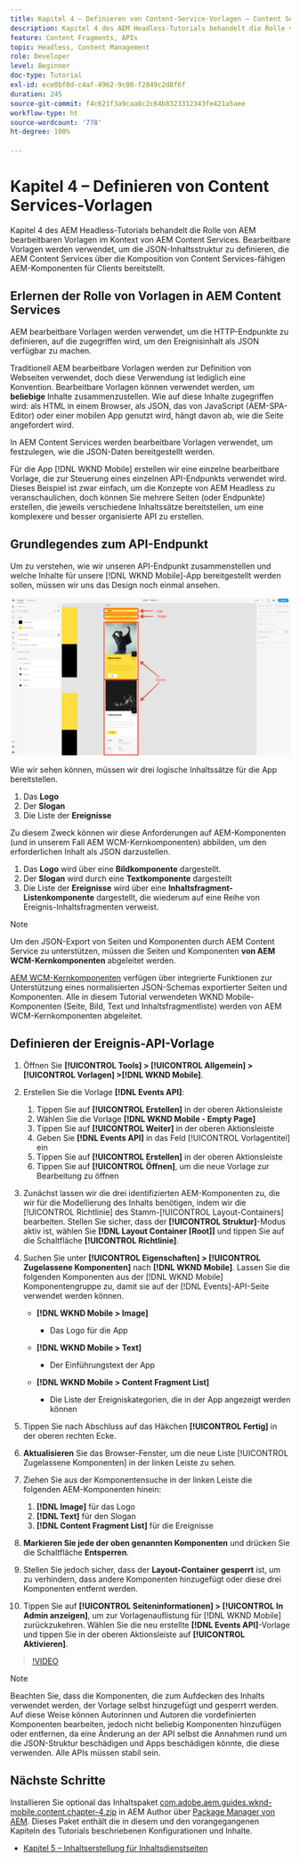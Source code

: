 ```yaml
---
title: Kapitel 4 – Definieren von Content-Service-Vorlagen – Content Services
description: Kapitel 4 des AEM Headless-Tutorials behandelt die Rolle von AEM bearbeitbaren Vorlagen im Kontext von AEM Content Services. Bearbeitbare Vorlagen werden verwendet, um die JSON-Inhaltsstruktur zu definieren, die AEM Content Services letztendlich bereitstellt.
feature: Content Fragments, APIs
topic: Headless, Content Management
role: Developer
level: Beginner
doc-type: Tutorial
exl-id: ece0bf0d-c4af-4962-9c00-f2849c2d8f6f
duration: 245
source-git-commit: f4c621f3a9caa8c2c64b8323312343fe421a5aee
workflow-type: ht
source-wordcount: '778'
ht-degree: 100%

---
```


# Kapitel 4 – Definieren von Content Services-Vorlagen

Kapitel 4 des AEM Headless-Tutorials behandelt die Rolle von AEM bearbeitbaren Vorlagen im Kontext von AEM Content Services. Bearbeitbare Vorlagen werden verwendet, um die JSON-Inhaltsstruktur zu definieren, die AEM Content Services über die Komposition von Content Services-fähigen AEM-Komponenten für Clients bereitstellt.

## Erlernen der Rolle von Vorlagen in AEM Content Services

AEM bearbeitbare Vorlagen werden verwendet, um die HTTP-Endpunkte zu definieren, auf die zugegriffen wird, um den Ereignisinhalt als JSON verfügbar zu machen.

Traditionell AEM bearbeitbare Vorlagen werden zur Definition von Webseiten verwendet, doch diese Verwendung ist lediglich eine Konvention. Bearbeitbare Vorlagen können verwendet werden, um **beliebige** Inhalte zusammenzustellen. Wie auf diese Inhalte zugegriffen wird: als HTML in einem Browser, als JSON, das von JavaScript (AEM-SPA-Editor) oder einer mobilen App genutzt wird, hängt davon ab, wie die Seite angefordert wird.

In AEM Content Services werden bearbeitbare Vorlagen verwendet, um festzulegen, wie die JSON-Daten bereitgestellt werden.

Für die App [!DNL WKND Mobile] erstellen wir eine einzelne bearbeitbare Vorlage, die zur Steuerung eines einzelnen API-Endpunkts verwendet wird. Dieses Beispiel ist zwar einfach, um die Konzepte von AEM Headless zu veranschaulichen, doch können Sie mehrere Seiten (oder Endpunkte) erstellen, die jeweils verschiedene Inhaltssätze bereitstellen, um eine komplexere und besser organisierte API zu erstellen.

## Grundlegendes zum API-Endpunkt

Um zu verstehen, wie wir unseren API-Endpunkt zusammenstellen und welche Inhalte für unsere [!DNL WKND Mobile]-App bereitgestellt werden sollen, müssen wir uns das Design noch einmal ansehen.

![Ereignis-API-Seitenzerlegung](./assets/chapter-4/design-to-component-mapping.png)

Wie wir sehen können, müssen wir drei logische Inhaltssätze für die App bereitstellen.

1. Das **Logo**
2. Der **Slogan**
3. Die Liste der **Ereignisse**

Zu diesem Zweck können wir diese Anforderungen auf AEM-Komponenten (und in unserem Fall AEM WCM-Kernkomponenten) abbilden, um den erforderlichen Inhalt als JSON darzustellen.

1. Das **Logo** wird über eine **Bildkomponente** dargestellt.
2. Der **Slogan** wird durch eine **Textkomponente** dargestellt
3. Die Liste der **Ereignisse** wird über eine **Inhaltsfragment-Listenkomponente** dargestellt, die wiederum auf eine Reihe von Ereignis-Inhaltsfragmenten verweist.

>[!NOTE]
>
>Um den JSON-Export von Seiten und Komponenten durch AEM Content Service zu unterstützen, müssen die Seiten und Komponenten **von AEM WCM-Kernkomponenten** abgeleitet werden.
>
>[AEM WCM-Kernkomponenten](https://github.com/Adobe-Marketing-Cloud/aem-core-wcm-components) verfügen über integrierte Funktionen zur Unterstützung eines normalisierten JSON-Schemas exportierter Seiten und Komponenten. Alle in diesem Tutorial verwendeten WKND Mobile-Komponenten (Seite, Bild, Text und Inhaltsfragmentliste) werden von AEM WCM-Kernkomponenten abgeleitet.

## Definieren der Ereignis-API-Vorlage

1. Öffnen Sie **[!UICONTROL Tools] > [!UICONTROL Allgemein] > [!UICONTROL Vorlagen] >[!DNL WKND Mobile]**.

1. Erstellen Sie die Vorlage **[!DNL Events API]**:

   1. Tippen Sie auf **[!UICONTROL Erstellen]** in der oberen Aktionsleiste
   1. Wählen Sie die Vorlage **[!DNL WKND Mobile - Empty Page]**
   1. Tippen Sie auf **[!UICONTROL Weiter]** in der oberen Aktionsleiste
   1. Geben Sie **[!DNL Events API]** in das Feld [!UICONTROL Vorlagentitel] ein
   1. Tippen Sie auf **[!UICONTROL Erstellen]** in der oberen Aktionsleiste
   1. Tippen Sie auf **[!UICONTROL Öffnen]**, um die neue Vorlage zur Bearbeitung zu öffnen

1. Zunächst lassen wir die drei identifizierten AEM-Komponenten zu, die wir für die Modellierung des Inhalts benötigen, indem wir die [!UICONTROL Richtlinie] des Stamm-[!UICONTROL Layout-Containers] bearbeiten. Stellen Sie sicher, dass der **[!UICONTROL Struktur]**-Modus aktiv ist, wählen Sie **[!DNL Layout Container \[Root\]]** und tippen Sie auf die Schaltfläche **[!UICONTROL Richtlinie]**.
1. Suchen Sie unter **[!UICONTROL Eigenschaften] > [!UICONTROL Zugelassene Komponenten]** nach **[!DNL WKND Mobile]**. Lassen Sie die folgenden Komponenten aus der [!DNL WKND Mobile] Komponentengruppe zu, damit sie auf der [!DNL Events]-API-Seite verwendet werden können.

   * **[!DNL WKND Mobile > Image]**

      * Das Logo für die App

   * **[!DNL WKND Mobile > Text]**

      * Der Einführungstext der App

   * **[!DNL WKND Mobile > Content Fragment List]**

      * Die Liste der Ereigniskategorien, die in der App angezeigt werden können

1. Tippen Sie nach Abschluss auf das Häkchen **[!UICONTROL Fertig]** in der oberen rechten Ecke.
1. **Aktualisieren** Sie das Browser-Fenster, um die neue Liste [!UICONTROL Zugelassene Komponenten] in der linken Leiste zu sehen.
1. Ziehen Sie aus der Komponentensuche in der linken Leiste die folgenden AEM-Komponenten hinein:
   1. **[!DNL Image]** für das Logo
   2. **[!DNL Text]** für den Slogan
   3. **[!DNL Content Fragment List]** für die Ereignisse
1. **Markieren Sie jede der oben genannten Komponenten** und drücken Sie die Schaltfläche **Entsperren**.
1. Stellen Sie jedoch sicher, dass der **Layout-Container** **gesperrt** ist, um zu verhindern, dass andere Komponenten hinzugefügt oder diese drei Komponenten entfernt werden.
1. Tippen Sie auf **[!UICONTROL Seiteninformationen] > [!UICONTROL In Admin anzeigen]**, um zur Vorlagenauflistung für [!DNL WKND Mobile] zurückzukehren. Wählen Sie die neu erstellte **[!DNL Events API]**-Vorlage und tippen Sie in der oberen Aktionsleiste auf **[!UICONTROL Aktivieren]**.

>[!VIDEO](https://video.tv.adobe.com/v/28342?quality=12&learn=on)

>[!NOTE]
>
> Beachten Sie, dass die Komponenten, die zum Aufdecken des Inhalts verwendet werden, der Vorlage selbst hinzugefügt und gesperrt werden. Auf diese Weise können Autorinnen und Autoren die vordefinierten Komponenten bearbeiten, jedoch nicht beliebig Komponenten hinzufügen oder entfernen, da eine Änderung an der API selbst die Annahmen rund um die JSON-Struktur beschädigen und Apps beschädigen könnte, die diese verwenden. Alle APIs müssen stabil sein.

## Nächste Schritte

Installieren Sie optional das Inhaltspaket [com.adobe.aem.guides.wknd-mobile.content.chapter-4.zip](https://github.com/adobe/aem-guides-wknd-mobile/releases/latest) in AEM Author über [Package Manager von AEM](http://localhost:4502/crx/packmgr/index.jsp). Dieses Paket enthält die in diesem und den vorangegangenen Kapiteln des Tutorials beschriebenen Konfigurationen und Inhalte.

* [Kapitel 5 – Inhaltserstellung für Inhaltsdienstseiten](./chapter-5.md)
